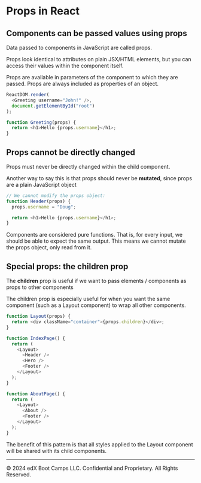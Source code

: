 # Props in React

## Components can be passed values using props

Data passed to components in JavaScript are called props.

Props look identical to attributes on plain JSX/HTML elements, but you can access their values within the component itself.

Props are available in parameters of the component to which they are passed. Props are always included as properties of an object.

```js
ReactDOM.render(
  <Greeting username="John!" />,
  document.getElementById("root")
);

function Greeting(props) {
  return <h1>Hello {props.username}</h1>;
}
```

## Props cannot be directly changed

Props must never be directly changed within the child component.

Another way to say this is that props should never be **mutated**, since props are a plain JavaScript object

```js
// We cannot modify the props object:
function Header(props) {
  props.username = "Doug";

  return <h1>Hello {props.username}</h1>;
}
```

Components are considered pure functions. That is, for every input, we should be able to expect the same output. This means we cannot mutate the props object, only read from it.

## Special props: the children prop

The **children** prop is useful if we want to pass elements / components as props to other components

The children prop is especially useful for when you want the same component (such as a Layout component) to wrap all other components.

```js
function Layout(props) {
  return <div className="container">{props.children}</div>;
}

function IndexPage() {
  return (
    <Layout>
      <Header />
      <Hero />
      <Footer />
    </Layout>
  );
}

function AboutPage() {
  return (
    <Layout>
      <About />
      <Footer />
    </Layout>
  );
}
```

The benefit of this pattern is that all styles applied to the Layout component will be shared with its child components.

---
© 2024 edX Boot Camps LLC. Confidential and Proprietary. All Rights Reserved.